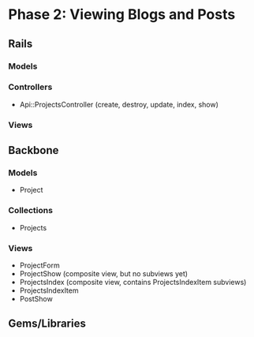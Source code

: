 # Phase 2: Viewing Blogs and Posts

## Rails
### Models

### Controllers
* Api::ProjectsController (create, destroy, update, index, show)

### Views

## Backbone
### Models
* Project

### Collections
* Projects

### Views
* ProjectForm
* ProjectShow (composite view, but no subviews yet)
* ProjectsIndex (composite view, contains ProjectsIndexItem subviews)
* ProjectsIndexItem
* PostShow

## Gems/Libraries
